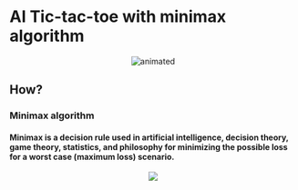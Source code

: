 # AI Tic-tac-toe with minimax algorithm

<p align="center">
  <img src="https://media.giphy.com/media/i8qoflakevjiDvXLu2/giphy.gif" alt="animated" />
</p>

## How?
### Minimax algorithm
#### Minimax is a decision rule used in artificial intelligence, decision theory, game theory, statistics, and philosophy for minimizing the possible loss for a worst case (maximum loss) scenario.

<p align="center">
  <img src="https://www.researchgate.net/publication/262672371/figure/fig1/AS:393455625883662@1470818539933/Game-tree-for-Tic-Tac-Toe-game-using-MiniMax-algorithm.png" />
</p>
